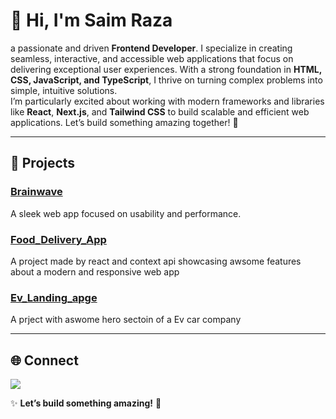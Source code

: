 # 👋 Hi, I'm Saim Raza  
a passionate and driven **Frontend Developer**. I specialize in creating seamless, interactive, and accessible web applications that focus on delivering exceptional user experiences. With a strong foundation in **HTML, CSS, JavaScript, and TypeScript**, I thrive on turning complex problems into simple, intuitive solutions.  
I’m particularly excited about working with modern frameworks and libraries like **React**, **Next.js**, and **Tailwind CSS** to build scalable and efficient web applications. 
Let’s build something amazing together! 🚀  


---

## 🚀 Projects  

### [Brainwave](https://brainwave-gold-nine.vercel.app/)  
A sleek web app focused on usability and performance.  

### [Food_Delivery_App](https://food-dilevery-omega.vercel.app/)  
A project made by react and context api showcasing awsome features about a modern and responsive web app

### [Ev_Landing_apge](https://ev-landing-page-using-react.vercel.app/)  
A prject with aswome hero sectoin of a Ev car company


---

## 🌐 Connect  
<p align="left">
  <a href="https://www.linkedin.com/in/saim-raza-610511327/">
    <img src="https://img.shields.io/badge/LinkedIn-0077B5?style=for-the-badge&logo=linkedin&logoColor=white&labelColor=white&logoWidth=20" />
  </a>
</p>

✨ **Let’s build something amazing!** 🚀  
